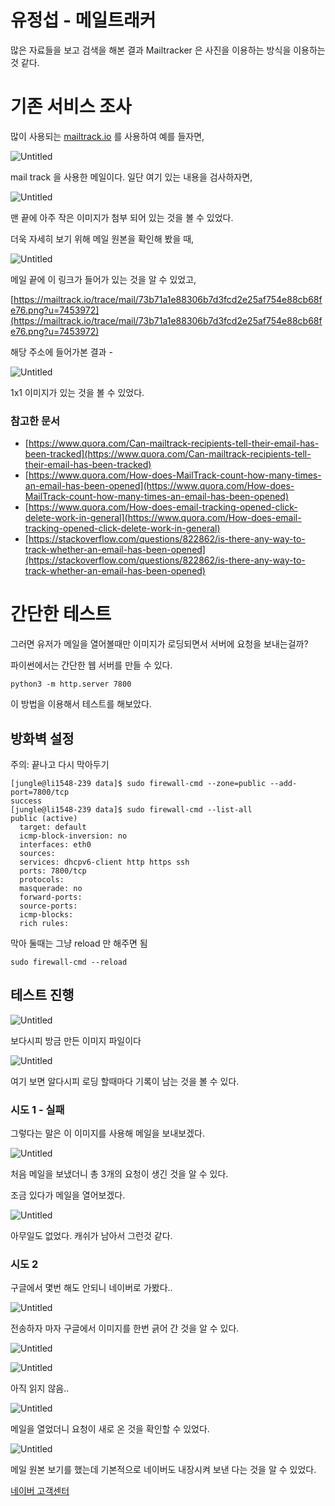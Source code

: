 # 유정섭 - 메일트래커

많은 자료들을 보고 검색을 해본 결과 Mailtracker 은 사진을 이용하는 방식을 이용하는 것 같다.

# 기존 서비스 조사

많이 사용되는 [mailtrack.io](http://mailtrack.io) 를 사용하여 예를 들자면,

![Untitled](%E1%84%8B%E1%85%B2%E1%84%8C%E1%85%A5%E1%86%BC%E1%84%89%E1%85%A5%E1%86%B8%20-%20%E1%84%86%E1%85%A6%E1%84%8B%E1%85%B5%E1%86%AF%E1%84%90%E1%85%B3%E1%84%85%E1%85%A2%E1%84%8F%E1%85%A5%20a8a705e5b97a41f5a96d18b618e3cd7b/Untitled.png)

mail track 을 사용한 메일이다. 일단 여기 있는 내용을 검사하자면,

![Untitled](%E1%84%8B%E1%85%B2%E1%84%8C%E1%85%A5%E1%86%BC%E1%84%89%E1%85%A5%E1%86%B8%20-%20%E1%84%86%E1%85%A6%E1%84%8B%E1%85%B5%E1%86%AF%E1%84%90%E1%85%B3%E1%84%85%E1%85%A2%E1%84%8F%E1%85%A5%20a8a705e5b97a41f5a96d18b618e3cd7b/Untitled%201.png)

맨 끝에 아주 작은 이미지가 첨부 되어 있는 것을 볼 수 있었다.

더욱 자세히 보기 위해 메일 원본을 확인해 봤을 때,

![Untitled](%E1%84%8B%E1%85%B2%E1%84%8C%E1%85%A5%E1%86%BC%E1%84%89%E1%85%A5%E1%86%B8%20-%20%E1%84%86%E1%85%A6%E1%84%8B%E1%85%B5%E1%86%AF%E1%84%90%E1%85%B3%E1%84%85%E1%85%A2%E1%84%8F%E1%85%A5%20a8a705e5b97a41f5a96d18b618e3cd7b/Untitled%202.png)

메일 끝에 이 링크가 들어가 있는 것을 알 수 있었고, 

[https://mailtrack.io/trace/mail/73b71a1e88306b7d3fcd2e25af754e88cb68fe76.png?u=7453972](https://mailtrack.io/trace/mail/73b71a1e88306b7d3fcd2e25af754e88cb68fe76.png?u=7453972)

해당 주소에 들어가본 결과 - 

![Untitled](%E1%84%8B%E1%85%B2%E1%84%8C%E1%85%A5%E1%86%BC%E1%84%89%E1%85%A5%E1%86%B8%20-%20%E1%84%86%E1%85%A6%E1%84%8B%E1%85%B5%E1%86%AF%E1%84%90%E1%85%B3%E1%84%85%E1%85%A2%E1%84%8F%E1%85%A5%20a8a705e5b97a41f5a96d18b618e3cd7b/Untitled%203.png)

1x1 이미지가 있는 것을 볼 수 있었다.

### 참고한 문서

- [https://www.quora.com/Can-mailtrack-recipients-tell-their-email-has-been-tracked](https://www.quora.com/Can-mailtrack-recipients-tell-their-email-has-been-tracked)
- [https://www.quora.com/How-does-MailTrack-count-how-many-times-an-email-has-been-opened](https://www.quora.com/How-does-MailTrack-count-how-many-times-an-email-has-been-opened)
- [https://www.quora.com/How-does-email-tracking-opened-click-delete-work-in-general](https://www.quora.com/How-does-email-tracking-opened-click-delete-work-in-general)
- [https://stackoverflow.com/questions/822862/is-there-any-way-to-track-whether-an-email-has-been-opened](https://stackoverflow.com/questions/822862/is-there-any-way-to-track-whether-an-email-has-been-opened)

# 간단한 테스트

그러면 유저가 메일을 열어볼때만 이미지가 로딩되면서 서버에 요청을 보내는걸까?

파이썬에서는 간단한 웹 서버를 만들 수 있다.

```
python3 -m http.server 7800
```

이 방법을 이용해서 테스트를 해보았다.

## 방화벽 설정

주의: 끝나고 다시 막아두기

```
[jungle@li1548-239 data]$ sudo firewall-cmd --zone=public --add-port=7800/tcp
success
[jungle@li1548-239 data]$ sudo firewall-cmd --list-all
public (active)
  target: default
  icmp-block-inversion: no
  interfaces: eth0
  sources: 
  services: dhcpv6-client http https ssh
  ports: 7800/tcp
  protocols: 
  masquerade: no
  forward-ports: 
  source-ports: 
  icmp-blocks: 
  rich rules:
```

막아 둘때는 그냥 reload 만 해주면 됨

```
sudo firewall-cmd --reload
```

## 테스트 진행

![Untitled](%E1%84%8B%E1%85%B2%E1%84%8C%E1%85%A5%E1%86%BC%E1%84%89%E1%85%A5%E1%86%B8%20-%20%E1%84%86%E1%85%A6%E1%84%8B%E1%85%B5%E1%86%AF%E1%84%90%E1%85%B3%E1%84%85%E1%85%A2%E1%84%8F%E1%85%A5%20a8a705e5b97a41f5a96d18b618e3cd7b/Untitled%204.png)

보다시피 방금 만든 이미지 파일이다

![Untitled](%E1%84%8B%E1%85%B2%E1%84%8C%E1%85%A5%E1%86%BC%E1%84%89%E1%85%A5%E1%86%B8%20-%20%E1%84%86%E1%85%A6%E1%84%8B%E1%85%B5%E1%86%AF%E1%84%90%E1%85%B3%E1%84%85%E1%85%A2%E1%84%8F%E1%85%A5%20a8a705e5b97a41f5a96d18b618e3cd7b/Untitled%205.png)

여기 보면 알다시피 로딩 할때마다 기록이 남는 것을 볼 수 있다.

### 시도 1 - 실패

그렇다는 말은 이 이미지를 사용해 메일을 보내보겠다.

![Untitled](%E1%84%8B%E1%85%B2%E1%84%8C%E1%85%A5%E1%86%BC%E1%84%89%E1%85%A5%E1%86%B8%20-%20%E1%84%86%E1%85%A6%E1%84%8B%E1%85%B5%E1%86%AF%E1%84%90%E1%85%B3%E1%84%85%E1%85%A2%E1%84%8F%E1%85%A5%20a8a705e5b97a41f5a96d18b618e3cd7b/Untitled%206.png)

처음 메일을 보냈더니 총 3개의 요청이 생긴 것을 알 수 있다.

조금 있다가 메일을 열어보겠다.

![Untitled](%E1%84%8B%E1%85%B2%E1%84%8C%E1%85%A5%E1%86%BC%E1%84%89%E1%85%A5%E1%86%B8%20-%20%E1%84%86%E1%85%A6%E1%84%8B%E1%85%B5%E1%86%AF%E1%84%90%E1%85%B3%E1%84%85%E1%85%A2%E1%84%8F%E1%85%A5%20a8a705e5b97a41f5a96d18b618e3cd7b/Untitled%207.png)

아무일도 없었다. 캐쉬가 남아서 그런것 같다.

### 시도 2

구글에서 몇번 해도 안되니 네이버로 가봤다..

![Untitled](%E1%84%8B%E1%85%B2%E1%84%8C%E1%85%A5%E1%86%BC%E1%84%89%E1%85%A5%E1%86%B8%20-%20%E1%84%86%E1%85%A6%E1%84%8B%E1%85%B5%E1%86%AF%E1%84%90%E1%85%B3%E1%84%85%E1%85%A2%E1%84%8F%E1%85%A5%20a8a705e5b97a41f5a96d18b618e3cd7b/Untitled%208.png)

전송하자 마자 구글에서 이미지를 한번 긁어 간 것을 알 수 있다.

![Untitled](%E1%84%8B%E1%85%B2%E1%84%8C%E1%85%A5%E1%86%BC%E1%84%89%E1%85%A5%E1%86%B8%20-%20%E1%84%86%E1%85%A6%E1%84%8B%E1%85%B5%E1%86%AF%E1%84%90%E1%85%B3%E1%84%85%E1%85%A2%E1%84%8F%E1%85%A5%20a8a705e5b97a41f5a96d18b618e3cd7b/Untitled%209.png)

![Untitled](%E1%84%8B%E1%85%B2%E1%84%8C%E1%85%A5%E1%86%BC%E1%84%89%E1%85%A5%E1%86%B8%20-%20%E1%84%86%E1%85%A6%E1%84%8B%E1%85%B5%E1%86%AF%E1%84%90%E1%85%B3%E1%84%85%E1%85%A2%E1%84%8F%E1%85%A5%20a8a705e5b97a41f5a96d18b618e3cd7b/Untitled%2010.png)

아직 읽지 않음..

![Untitled](%E1%84%8B%E1%85%B2%E1%84%8C%E1%85%A5%E1%86%BC%E1%84%89%E1%85%A5%E1%86%B8%20-%20%E1%84%86%E1%85%A6%E1%84%8B%E1%85%B5%E1%86%AF%E1%84%90%E1%85%B3%E1%84%85%E1%85%A2%E1%84%8F%E1%85%A5%20a8a705e5b97a41f5a96d18b618e3cd7b/Untitled%2011.png)

메일을 열었더니 요청이 새로 온 것을 확인할 수 있었다.

![Untitled](%E1%84%8B%E1%85%B2%E1%84%8C%E1%85%A5%E1%86%BC%E1%84%89%E1%85%A5%E1%86%B8%20-%20%E1%84%86%E1%85%A6%E1%84%8B%E1%85%B5%E1%86%AF%E1%84%90%E1%85%B3%E1%84%85%E1%85%A2%E1%84%8F%E1%85%A5%20a8a705e5b97a41f5a96d18b618e3cd7b/Untitled%2012.png)

메일 원본 보기를 했는데 기본적으로 네이버도 내장시켜 보낸 다는 것을 알 수 있었다.

[네이버 고객센터](https://help.naver.com/support/contents/contents.help?serviceNo=2342&categoryNo=18917&lang=ko)